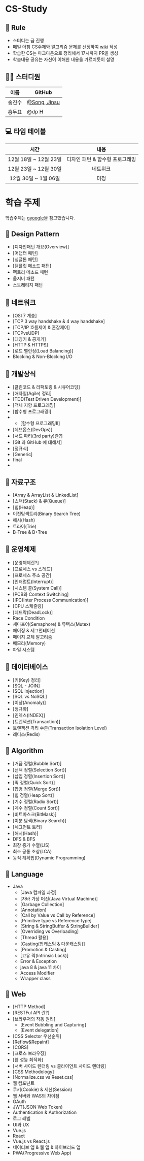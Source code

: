 # CS-Study

## 🌳 Rule
- 스터디는 금 진행
- 매일 아침 CS주제와 알고리즘 문제를 선정하여 [wiki]() 작성
- 학습한 CS는 마크다운으로 정리해서 17시까지 PR을 생성
- 학습내용 공유는 자신이 이해한 내용을 가르치듯이 설명


## 👨‍💻  스터디원

| 이름   | GitHub                                         |
| ------ | ---------------------------------------------- |
| 송진수 | [@Song, Jinsu]() |
| 홍두표 | [@dp H]() |


## 💻 타임 테이블

|     시간      |             내용              |
| :-----------: | :---------------------------: |
| 12월 18일 ~ 12월 23일 | 디자인 패턴 & 함수형 프로그래밍 |
| 12월 23일 ~ 12월 30일 |           네트워크            |
| 12월 30일 ~  1월 06일 |       미정                    |



# 학습 주제
학습주제는 [gyoogle](https://github.com/gyoogle/tech-interview-for-developer)을 참고했습니다.




## 📌 Design Pattern

- [디자인패턴 개요(Overview)]
- [어댑터 패턴]
- [싱글톤 패턴]
- [탬플릿 메소드 패턴]
- 팩토리 메소드 패턴
- 옵저버 패턴
- 스트레티지 패턴


## 📌 네트워크

- [OSI 7 계층]
- [TCP 3 way handshake & 4 way handshake]
- [TCP/IP 흐름제어 & 혼잡제어]
- [TCPvsUDP]
- [대칭키 & 공개키]
- [HTTP & HTTPS]
- [로드 밸런싱(Load Balancing)]
- Blocking & Non-Blocking I/O


## 📌 개발상식

- [클린코드 & 리팩토링 & 시큐어코딩]
- [애자일(Agile) 정리]
- [TDD(Test Driven Development)]
- [객체 지향 프로그래밍]
- [함수형 프로그래밍Ⅰ]
- - [함수형 프로그래밍Ⅱ]
- [데브옵스(DevOps)]
- [서드 파티(3rd party)란?]
- [Git 과 GitHub 에 대해서]
- [정규식]
- [Generic]
- final
- 

## 📌 자료구조

- [Array & ArrayList & LinkedList]
- [스택(Stack) & 큐(Queue)]
- [힙(Heap)]
- 이진탐색트리(Binary Search Tree)
- 해시(Hash)
- 트라이(Trie)
- B-Tree & B+Tree
  

## 📌 운영체제

- [운영체제란?]
- [프로세스 vs 스레드]
- [프로세스 주소 공간]
- [인터럽트(Interrupt)]
- [시스템 콜(System Call)]
- [PCB와 Context Switching]
- [IPC(Inter Process Communication)]
- [CPU 스케줄링]
- [데드락(DeadLock)]
- Race Condition
- 세마포어(Semaphore) & 뮤텍스(Mutex)
- 페이징 & 세그먼테이션
- 페이지 교체 알고리즘
- 메모리(Memory)
- 파일 시스템



## 📌 데이터베이스

- [키(Key) 정리]
- [SQL - JOIN]
- [SQL Injection]
- [SQL vs NoSQL]
- [이상(Anomaly)]
- [정규화]
- [인덱스(INDEX)]
- [트랜잭션(Transaction)]
- 트랜잭션 격리 수준(Transaction Isolation Level)
- 레디스(Redis)




## 📌 Algorithm

- [거품 정렬(Bubble Sort)]
- [선택 정렬(Selection Sort)]
- [삽입 정렬(Insertion Sort)]
- [퀵 정렬(Quick Sort)]
- [합병 정렬(Merge Sort)]
- [힙 정렬(Heap Sort)]
- [기수 정렬(Radix Sort)]
- [계수 정렬(Count Sort)]
- [비트마스크(BitMask)]
- [이분 탐색(Binary Search)]
- [세그먼트 트리]
- [해시(Hash)]
- DFS & BFS
- 최장 증가 수열(LIS)
- 최소 공통 조상(LCA)
- 동적 계획법(Dynamic Programming)



## 📌 Language

- Java
  - [Java 컴파일 과정]
  - [자바 가상 머신(Java Virtual Machine)]
  - [Garbage Collection]
  - [Annotation]
  - [Call by Value vs Call by Reference]
  - [Primitive type vs Reference type]
  - [String & StringBuffer & StringBuilder]
  - [Overriding vs Overloading]
  - [Thread 활용]
  - [Casting(업캐스팅 & 다운캐스팅)]
  - [Promotion & Casting]
  - [고유 락(Intrinsic Lock)]
  - Error & Exception
  - java 8 & java 11 차이
  - Access Modifier
  - Wrapper class



## 📌 Web

- [HTTP Method]
- [RESTFul API 란?]
- [브라우저의 작동 원리]
  - [Event Bubbling and Capturing]
  - [Event delegation]
- [CSS Selector 우선순위]
- [Reflow&Repaint]
- [CORS]
- [크로스 브라우징]
- [웹 성능 최적화]
- [서버 사이드 렌더링 vs 클라이언트 사이드 렌더링]
- [CSS Methodology]
- [Normalize.css vs Reset.css]
- 웹 컴포넌트
- 쿠키(Cookie) & 세션(Session)
- 웹 서버와 WAS의 차이점
- OAuth
- JWT(JSON Web Token)
- Authentication & Authorization
- 로그 레벨
- UI와 UX
- Vue.js
- React
- Vue.js vs React.js
- 네이티브 앱 & 웹 앱 & 하이브리드 앱
- PWA(Progressive Web App)
